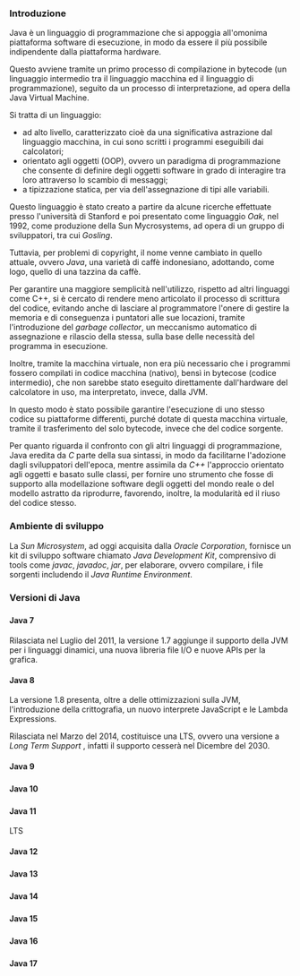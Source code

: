 ### Introduzione

Java è un linguaggio di programmazione che si appoggia all'omonima piattaforma software di esecuzione, in modo da essere il più possibile indipendente dalla piattaforma hardware.

Questo avviene tramite un primo processo di compilazione in bytecode (un linguaggio intermedio tra il linguaggio macchina ed il linguaggio di programmazione), seguito da un processo di interpretazione, ad opera della Java Virtual Machine.

Si tratta di un linguaggio:

- ad alto livello, caratterizzato cioè da una significativa astrazione dal linguaggio macchina, in cui sono scritti i programmi eseguibili dai calcolatori;
- orientato agli oggetti (OOP), ovvero un paradigma di programmazione che consente di definire degli oggetti software in grado di interagire tra loro attraverso lo scambio di messaggi;
- a tipizzazione statica, per via dell'assegnazione di tipi alle variabili.

Questo linguaggio è stato creato a partire da alcune ricerche effettuate presso l'università di Stanford e poi presentato come linguaggio *Oak*, nel 1992, come produzione della Sun Mycrosystems, ad opera di un gruppo di sviluppatori, tra cui *Gosling*.

Tuttavia, per problemi di copyright, il nome venne cambiato in quello attuale, ovvero *Java*, una varietà di caffè indonesiano, adottando, come logo, quello di una tazzina da caffè.

Per garantire una maggiore semplicità nell'utilizzo, rispetto ad altri linguaggi come C++, si è cercato di rendere meno articolato il processo di scrittura del codice, evitando anche di lasciare al programmatore l'onere di gestire la memoria e di conseguenza i puntatori alle sue locazioni, tramite l'introduzione del *garbage collector*, un meccanismo automatico di assegnazione e rilascio della stessa, sulla base delle necessità del programma in esecuzione.

Inoltre, tramite la macchina virtuale, non era più necessario che i programmi fossero compilati in codice macchina (nativo), bensì in bytecose (codice intermedio), che non sarebbe stato eseguito direttamente dall'hardware del calcolatore in uso, ma interpretato, invece, dalla JVM.

In questo modo è stato possibile garantire l'esecuzione di uno stesso codice su piattaforme differenti, purché dotate di questa macchina virtuale, tramite il trasferimento del solo bytecode, invece che del codice sorgente.

Per quanto riguarda il confronto con gli altri linguaggi di programmazione, Java eredita da *C* parte della sua sintassi, in modo da facilitarne l'adozione dagli sviluppatori dell'epoca, mentre assimila da *C++* l'approccio orientato agli oggetti e basato sulle classi, per fornire uno strumento che fosse di supporto alla modellazione software degli oggetti del mondo reale o del modello astratto da riprodurre, favorendo, inoltre, la modularità ed il riuso del codice stesso.



### Ambiente di sviluppo

La *Sun Microsystem*, ad oggi acquisita dalla *Oracle Corporation*, fornisce un kit di sviluppo software chiamato *Java Development Kit*, comprensivo di tools come *javac*, *javadoc*, *jar*, per elaborare, ovvero compilare, i file sorgenti includendo il *Java Runtime Environment*.



### Versioni di Java

###

#### Java 7

Rilasciata nel Luglio del 2011, la versione 1.7 aggiunge il supporto della JVM per i linguaggi dinamici, una nuova libreria file I/O e nuove APIs per la grafica.

#### Java 8

La versione 1.8 presenta, oltre a delle ottimizzazioni sulla JVM, l'introduzione della crittografia, un nuovo interprete JavaScript e le Lambda Expressions.

Rilasciata nel Marzo del 2014, costituisce una LTS, ovvero una versione a *Long Term Support* , infatti il supporto cesserà nel Dicembre del 2030.

#### Java 9

###

#### Java 10

###

#### Java 11

LTS

#### Java 12

###

#### Java 13

###

#### Java 14

###

#### Java 15

###

#### Java 16

###

#### Java 17
